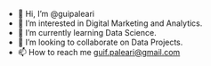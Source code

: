 - 👋 Hi, I’m @guipaleari
- 👀 I’m interested in Digital Marketing and Analytics.
- 🌱 I’m currently learning Data Science.
- 💞️ I’m looking to collaborate on Data Projects.
- 📫 How to reach me guif.paleari@gmail.com

<!---
guipaleari/guipaleari is a ✨ special ✨ repository because its `README.md` (this file) appears on your GitHub profile.
You can click the Preview link to take a look at your changes.
--->
